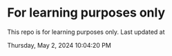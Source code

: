 # For learning purposes only
This repo is for learning purposes only.
Last updated at

Thursday, May 2, 2024 10:04:20 PM

